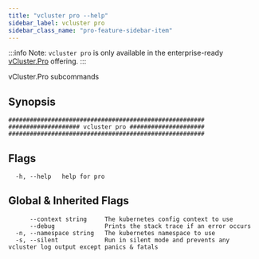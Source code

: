```yaml
---
title: "vcluster pro --help"
sidebar_label: vcluster pro
sidebar_class_name: "pro-feature-sidebar-item"
---
```


:::info Note:
`vcluster pro` is only available in the enterprise-ready [vCluster.Pro](https://vcluster.pro) offering.
:::


vCluster.Pro subcommands

## Synopsis

```
#######################################################
#################### vcluster pro #####################
#######################################################
```


## Flags

```
  -h, --help   help for pro
```


## Global & Inherited Flags

```
      --context string     The kubernetes config context to use
      --debug              Prints the stack trace if an error occurs
  -n, --namespace string   The kubernetes namespace to use
  -s, --silent             Run in silent mode and prevents any vcluster log output except panics & fatals
```

